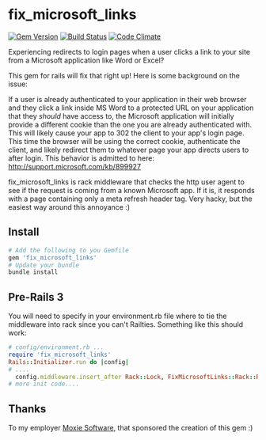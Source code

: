 fix_microsoft_links
===================

[![Gem Version](https://badge.fury.io/rb/fix_microsoft_links.png)](http://badge.fury.io/rb/fix_microsoft_links)
[![Build Status](https://secure.travis-ci.org/spilliton/fix_microsoft_links.png)](http://travis-ci.org/spilliton/fix_microsoft_links)
[![Code Climate](https://codeclimate.com/github/spilliton/fix_microsoft_links.png)](https://codeclimate.com/github/spilliton/fix_microsoft_links)

Experiencing redirects to login pages when a user clicks a link to your site from a Microsoft application like Word or Excel?

This gem for rails will fix that right up!  Here is some background on the issue:

If a user is already authenticated to your application in their web browser and they click a link inside MS Word to a protected URL on your application that they *should* have access to, the Microsoft application will initially provide a different cookie than the one you are already authenticated with.  This will likely cause your app to 302 the client to your app's login page.  This time the browser will be using the correct cookie, authenticate the client, and likely redirect them to whatever page your app directs users to after login.  This behavior is admitted to here: http://support.microsoft.com/kb/899927

fix_microsoft_links is rack middleware that checks the http user agent to see if the request is coming from a known Microsoft app.  If it is, it responds with a page containing only a meta refresh header tag.  Very hacky, but the easiest way around this annoyance :)

## Install 

``` ruby
# Add the following to you Gemfile
gem 'fix_microsoft_links'
# Update your bundle
bundle install
```

## Pre-Rails 3

You will need to specify in your environment.rb file where to tie the middleware into rack since you can't Railties.  Something like this should work:

``` ruby
# config/environment.rb ...
require 'fix_microsoft_links'
Rails::Initializer.run do |config|
# ....
  config.middleware.insert_after Rack::Lock, FixMicrosoftLinks::Rack::Response
# more init code....
```

## Thanks

To my employer [Moxie Software][moxiesoft], that sponsored the creation of this gem :)

[moxiesoft]: http://www.moxiesoft.com/